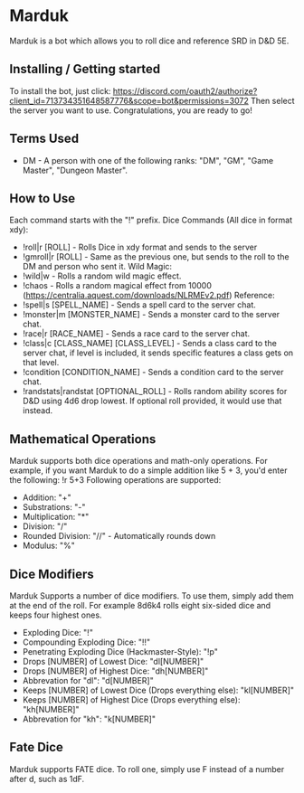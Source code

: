# Marduk

Marduk is a bot which allows you to roll dice and reference SRD in D&D 5E.

## Installing / Getting started

To install the bot, just click: https://discord.com/oauth2/authorize?client_id=713734351648587776&scope=bot&permissions=3072
Then select the server you want to use.
Congratulations, you are ready to go!

## Terms Used
* DM - A person with one of the following ranks: "DM", "GM", "Game Master", "Dungeon Master".

## How to Use
Each command starts with the "!" prefix.
Dice Commands (All dice in format xdy):
* !roll|r [ROLL] - Rolls Dice in xdy format and sends to the server
* !gmroll|r [ROLL] - Same as the previous one, but sends to the roll to the DM and person who sent it.
Wild Magic:
* !wild|w - Rolls a random wild magic effect.
* !chaos - Rolls a random magical effect from 10000 (https://centralia.aquest.com/downloads/NLRMEv2.pdf)
Reference:
* !spell|s [SPELL_NAME] - Sends a spell card to the server chat.
* !monster|m [MONSTER_NAME] - Sends a monster card to the server chat.
* !race|r [RACE_NAME] - Sends a race card to the server chat.
* !class|c [CLASS_NAME] [CLASS_LEVEL] - Sends a class card to the server chat, if level is included, it sends specific features a class gets on that level.
* !condition [CONDITION_NAME] - Sends a condition card to the server chat.
* !randstats|randstat [OPTIONAL_ROLL] - Rolls random ability scores for D&D using 4d6 drop lowest. If optional roll provided, it would use that instead.

## Mathematical Operations
Marduk supports both dice operations and math-only operations.
For example, if you want Marduk to do a simple addition like 5 + 3, you'd enter the following:
!r 5+3
Following operations are supported:
* Addition: "+"
* Substrations: "-"
* Multiplication: "*"
* Division: "/"
* Rounded Division: "//" - Automatically rounds down
* Modulus: "%"

## Dice Modifiers
Marduk Supports a number of dice modifiers. To use them, simply add them at the end of the roll. For example 8d6k4 rolls eight six-sided dice and keeps four highest ones.
* Exploding Dice: "!"
* Compounding Exploding Dice: "!!"
* Penetrating Exploding Dice (Hackmaster-Style): "!p"
* Drops [NUMBER] of Lowest Dice: "dl[NUMBER]"
* Drops [NUMBER] of Highest Dice: "dh[NUMBER]"
* Abbrevation for "dl": "d[NUMBER]"
* Keeps [NUMBER] of Lowest Dice (Drops everything else): "kl[NUMBER]"
* Keeps [NUMBER] of Highest Dice (Drops everything else): "kh[NUMBER]"
* Abbrevation for "kh": "k[NUMBER]"

## Fate Dice
Marduk supports FATE dice. To roll one, simply use F instead of a number after d, such as 1dF.




